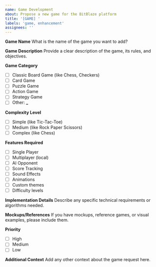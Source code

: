 ```yaml
---
name: Game Development
about: Propose a new game for the BitBlaze platform
title: '[GAME] '
labels: 'game, enhancement'
assignees: ''
---
```


**Game Name**
What is the name of the game you want to add?

**Game Description**
Provide a clear description of the game, its rules, and objectives.

**Game Category**

- [ ] Classic Board Game (like Chess, Checkers)
- [ ] Card Game
- [ ] Puzzle Game
- [ ] Action Game
- [ ] Strategy Game
- [ ] Other: **\_**

**Complexity Level**

- [ ] Simple (like Tic-Tac-Toe)
- [ ] Medium (like Rock Paper Scissors)
- [ ] Complex (like Chess)

**Features Required**

- [ ] Single Player
- [ ] Multiplayer (local)
- [ ] AI Opponent
- [ ] Score Tracking
- [ ] Sound Effects
- [ ] Animations
- [ ] Custom themes
- [ ] Difficulty levels

**Implementation Details**
Describe any specific technical requirements or algorithms needed.

**Mockups/References**
If you have mockups, reference games, or visual examples, please include them.

**Priority**

- [ ] High
- [ ] Medium
- [ ] Low

**Additional Context**
Add any other context about the game request here.
